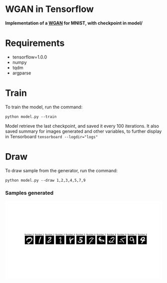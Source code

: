 # WGAN in Tensorflow
__Implementation of a [WGAN](https://arxiv.org/abs/1701.07875) for MNIST,
with checkpoint in model/__

# Requirements
* tensorflow=1.0.0
* numpy
* tqdm
* argparse

# Train
To train the model, run the command:
```
python model.py --train
```
Model retrieve the last checkpoint, and saved it every 100 iterations.
It also saved summary for images generated and other variables, to further
display in Tensorboard ```tensorboard --logdir="logs"```

# Draw
To draw sample from the generator, run the command:
```
python model.py --draw 1,2,3,4,5,7,9
```

### Samples generated
![Alt text](sample/image.png?raw=true "Title")
